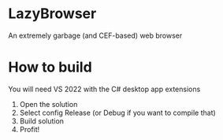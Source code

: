 # LazyBrowser

An extremely garbage (and CEF-based) web browser

# How to build

You will need VS 2022 with the C# desktop app extensions

1. Open the solution
2. Select config Release (or Debug if you want to compile that)
3. Build solution
4. Profit!
